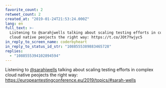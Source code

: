```yaml
---
favorite_count: 2
retweet_count: 2
created_at: "2019-01-24T21:53:24.000Z"
lang: en
full_text: >-
  Listening to @sarahjwells talking about scaling testing efforts in complex
  cloud native peojects the right way: https://t.co/JOt7Ywjyc5
in_reply_to_screen_name: coderbyheart
in_reply_to_status_id_str: "1088555389883465728"
replies:
  - "1088555394102894594"
---
```


Listening to [@sarahjwells](https://twitter.com/sarahjwells) talking about
scaling testing efforts in complex cloud native peojects the right way:
<https://europeantestingconference.eu/2019/topics/#sarah-wells>

